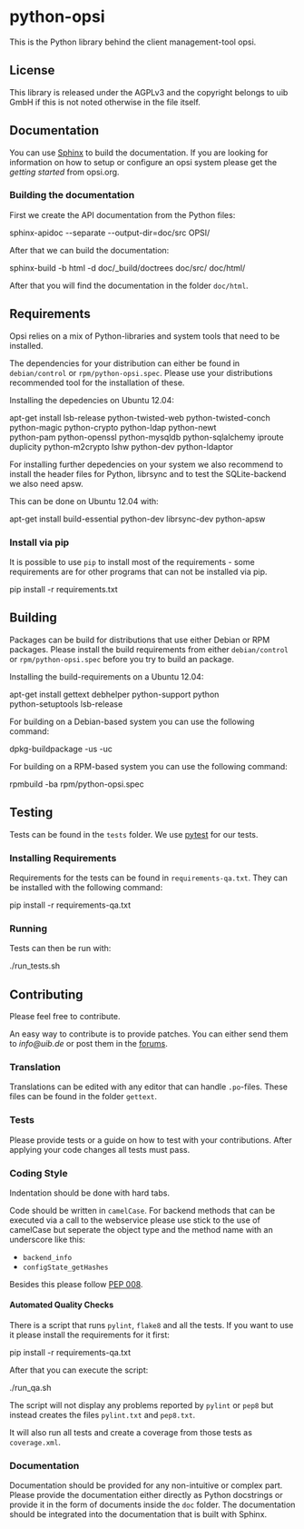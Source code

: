 # python-opsi

This is the Python library behind the client management-tool opsi.


## License

This library is released under the AGPLv3 and the copyright belongs to
uib GmbH if this is not noted otherwise in the file itself.


## Documentation

You can use [Sphinx](http://sphinx-doc.org/) to build the documentation.
If you are looking for information on how to setup or configure an opsi
system please get the _getting started_ from opsi.org.

### Building the documentation

First we create the API documentation from the Python files:

  sphinx-apidoc --separate --output-dir=doc/src OPSI/

After that we can build the documentation:

  sphinx-build -b html -d doc/_build/doctrees doc/src/ doc/html/


After that you will find the documentation in the folder ``doc/html``.

## Requirements

Opsi relies on a mix of Python-libraries and system tools that need to
be installed.

The dependencies for your distribution can either be found in
``debian/control`` or ``rpm/python-opsi.spec``.
Please use your distributions recommended tool for the installation of
these.

Installing the depedencies on Ubuntu 12.04:

  apt-get install lsb-release python-twisted-web python-twisted-conch \
  python-magic python-crypto python-ldap python-newt \
  python-pam python-openssl python-mysqldb python-sqlalchemy iproute \
  duplicity python-m2crypto lshw python-dev python-ldaptor


For installing further depedencies on your system we also recommend to
install the header files for Python, librsync and to test the
SQLite-backend we also need apsw.

This can be done on Ubuntu 12.04 with:

  apt-get install build-essential python-dev librsync-dev python-apsw


### Install via pip

It is possible to use ``pip`` to install most of the requirements - some
requirements are for other programs that can not be installed via pip.

  pip install -r requirements.txt


## Building

Packages can be build for distributions that use either Debian or RPM
packages.
Please install the build requirements from either ``debian/control`` or
``rpm/python-opsi.spec`` before you try to build an package.


Installing the build-requirements on a Ubuntu 12.04:

  apt-get install gettext debhelper python-support python \
  python-setuptools lsb-release


For building on a Debian-based system you can use the following command:

  dpkg-buildpackage -us -uc


For building on a RPM-based system you can use the following command:

  rpmbuild -ba rpm/python-opsi.spec


## Testing

Tests can be found in the `tests` folder. We use [pytest](http://pytest.org/) for our tests.

### Installing Requirements

Requirements for the tests can be found in ``requirements-qa.txt``.
They can be installed with the following command:

  pip install -r requirements-qa.txt


### Running

Tests can then be run with:

  ./run_tests.sh


## Contributing

Please feel free to contribute.

An easy way to contribute is to provide patches. You can either send
them to _info@uib.de_ or post them in the [forums](https://forum.opsi.org).

### Translation

Translations can be edited with any editor that can handle ``.po``-files.
These files can be found in the folder ``gettext``.

### Tests

Please provide tests or a guide on how to test with your contributions.
After applying your code changes all tests must pass.

### Coding Style

Indentation should be done with hard tabs.

Code should be written in ``camelCase``.
For backend methods that can be executed via a call to the webservice
please use stick to the use of camelCase but seperate the object type
and the method name with an underscore like this:

* ``backend_info``
* ``configState_getHashes``


Besides this please follow
[PEP 008](http://legacy.python.org/dev/peps/pep-0008/).


#### Automated Quality Checks

There is a script that runs ``pylint``, ``flake8`` and all the tests.
If you want to use it please install the requirements for it first:

  pip install -r requirements-qa.txt


After that you can execute the script:

  ./run_qa.sh

The script will not display any problems reported by ``pylint`` or
``pep8`` but instead creates the files ``pylint.txt`` and ``pep8.txt``.

It will also run all tests and create a coverage from those tests as
``coverage.xml``.

### Documentation

Documentation should be provided for any non-intuitive or complex part.
Please provide the documentation either directly as Python docstrings or
provide it in the form of documents inside the ``doc`` folder.
The documentation should be integrated into the documentation that is
built with Sphinx.

